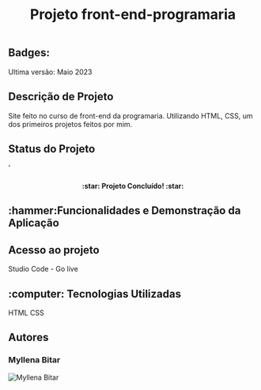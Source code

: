 <h1 align="center">Projeto front-end-programaria</h1>

<img src="" alt="">

<h2>Badges:</h2>
Ultima versão: Maio 2023

<h2>Descrição de Projeto</h2>
 Site feito no curso de front-end da programaria. Utilizando HTML, CSS, um dos primeiros projetos feitos por mim.

<h2>Status do Projeto</h2>'
<h4 align="center">
  :star: Projeto Concluído! :star:
</h4>
<h2>:hammer:Funcionalidades e Demonstração da Aplicação</h2>
 
<h2>Acesso ao projeto</h2>
  Studio Code - Go live 
<h2> :computer: Tecnologias Utilizadas</h2>
  HTML 
  CSS
<H2>Autores</H2>
<h3>Myllena Bitar</h3>
<img src="https://avatars.githubusercontent.com/u/111917539?v=4" alt="Myllena Bitar">
